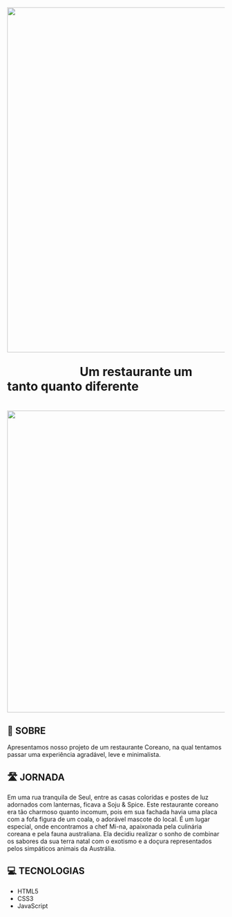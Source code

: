 <h1>
<img src ="https://i.postimg.cc/QMc2n6Jh/Logo-nome-1.png" width = 800px;>
<p>      Um restaurante um tanto quanto diferente</p>
</h1>
<h1>
<img src = "https://i.postimg.cc/dVGKMTNv/Screen.png" width = 700px>
</h1>

## 📒 SOBRE
Apresentamos nosso projeto de um restaurante Coreano, na qual tentamos passar uma experiência agradável, leve e minimalista.

## 🛣️ JORNADA
Em uma rua tranquila de Seul, entre as casas coloridas e postes de luz adornados com lanternas, ficava a Soju & Spice. Este restaurante coreano era tão charmoso quanto incomum, pois em sua fachada havia uma placa com a fofa figura de um coala, o adorável mascote do local. É um lugar especial, onde encontramos a chef Mi-na, apaixonada pela culinária coreana e pela fauna australiana. Ela decidiu realizar o sonho de combinar os sabores da sua terra natal com o exotismo e a doçura representados pelos simpáticos animais da Austrália.

## 💻 TECNOLOGIAS
- HTML5
- CSS3
- JavaScript
